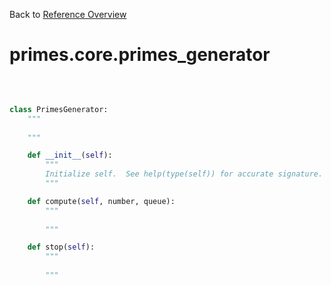 
Back to [Reference Overview](https://github.com/pyrustic/primes/blob/master/docs/reference)

# primes.core.primes\_generator



<br>


```python

class PrimesGenerator:
    """
    
    """

    def __init__(self):
        """
        Initialize self.  See help(type(self)) for accurate signature.
        """

    def compute(self, number, queue):
        """
        
        """

    def stop(self):
        """
        
        """

```

